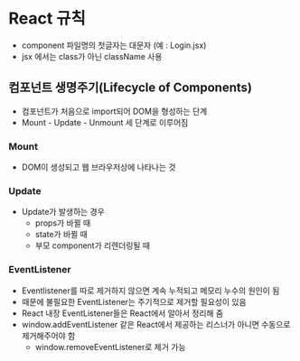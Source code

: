 # React 규칙
* component 파일명의 첫글자는 대문자 (예 : Login.jsx)
* jsx 에서는 class가 아닌 className 사용

## 컴포넌트 생명주기(Lifecycle of Components)
* 컴포넌트가 처음으로 import되어 DOM을 형성하는 단계
* Mount - Update - Unmount 세 단계로 이루어짐

### Mount
* DOM이 생성되고 웹 브라우저상에 나타나는 것

### Update
* Update가 발생하는 경우
  * props가 바뀔 때
  * state가 바뀔 때
  * 부모 component가 리렌더링될 때

### EventListener
* Eventlistener를 따로 제거하지 않으면 계속 누적되고 메모리 누수의 원인이 됨
* 때문에 불필요한 EventListener는 주기적으로 제거할 필요성이 있음
* React 내장 EventListener들은 React에서 알아서 정리해 줌
* window.addEventListener 같은 React에서 제공하는 리스너가 아니면 수동으로 제거해주어야 함
  * window.removeEventListener로 제거 가능